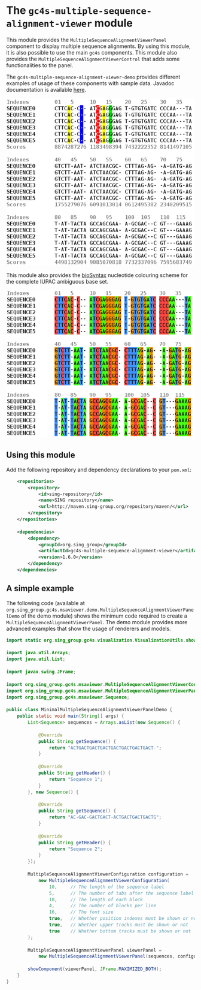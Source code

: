 The `gc4s-multiple-sequence-alignment-viewer` module
=================================

This module provides the `MultipleSequenceAlignmentViewerPanel` component to display multiple sequence alignments. By using this module, it is also possible to use the main `gc4s` components. This module also provides the `MultipleSequenceAlignmentViewerControl` that adds some functionalities to the panel.

The `gc4s-multiple-sequence-alignment-viewer-demo` provides different examples of usage of these components with sample data. Javadoc documentation is available [here](http://sing-group.org/gc4s/javadoc/).

![MultipleSequenceAlignmentViewerPanel](screenshots/MultipleSequenceAlignmentViewerPanel.png)

This module also provides the [bioSyntax](https://biosyntax.org/) nucleotide colouring scheme for the complete IUPAC ambiguous base set.

![MultipleSequenceAlignmentViewerPanel with bioSyntax colouring scheme](screenshots/MultipleSequenceAlignmentViewerPanel_bioSyntax.png)

Using this module
-----------------------
Add the following repository and dependency declarations to your `pom.xml`:
```xml
	<repositories>
		<repository>
			<id>sing-repository</id>
			<name>SING repository</name>
			<url>http://maven.sing-group.org/repository/maven/</url>
		</repository>
	</repositories>
	
	<dependencies>
		<dependency>
			<groupId>org.sing_group</groupId>
			<artifactId>gc4s-multiple-sequence-alignment-viewer</artifactId>
			<version>1.6.0</version>
		</dependency>
	</dependencies>
```

A simple example
----------------------
The following code (available at `org.sing_group.gc4s.msaviewer.demo.MultipleSequenceAlignmentViewerPanelDemo` of the demo module) shows the minimum code required to create a `MultipleSequenceAlignmentViewerPanel`. The demo module provides more advanced examples that show the usage of renderers and models.

```java
import static org.sing_group.gc4s.visualization.VisualizationUtils.showComponent;

import java.util.Arrays;
import java.util.List;

import javax.swing.JFrame;

import org.sing_group.gc4s.msaviewer.MultipleSequenceAlignmentViewerConfiguration;
import org.sing_group.gc4s.msaviewer.MultipleSequenceAlignmentViewerPanel;
import org.sing_group.gc4s.msaviewer.Sequence;

public class MinimalMultipleSequenceAlignmentViewerPanelDemo {
	public static void main(String[] args) {
		List<Sequence> sequences = Arrays.asList(new Sequence() {

			@Override
			public String getSequence() {
				return "ACTGACTGACTGACTGACTGACTGACTGACT-";
			}

			@Override
			public String getHeader() {
				return "Sequence 1";
			}
		}, new Sequence() {

			@Override
			public String getSequence() {
				return "AC-GAC-GACTGACT-ACTGACTGACTGACTG";
			}

			@Override
			public String getHeader() {
				return "Sequence 2";
			}
		});

		MultipleSequenceAlignmentViewerConfiguration configuration = 
			new MultipleSequenceAlignmentViewerConfiguration(
				10, 	// The length of the sequence label
				5,		// The number of tabs after the sequence label
				10, 	// The length of each block
				4, 		// The number of blocks per line
				16, 	// The font size
				true, 	// Whether position indexes must be shown or not
				true, 	// Whether upper tracks must be shown or not
				true 	// Whether bottom tracks must be shown or not
		);

		MultipleSequenceAlignmentViewerPanel viewerPanel = 
			new MultipleSequenceAlignmentViewerPanel(sequences, configuration);

		showComponent(viewerPanel, JFrame.MAXIMIZED_BOTH);
	}
}
```
